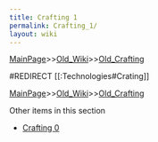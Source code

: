 ```yaml
---
title: Crafting 1
permalink: Crafting_1/
layout: wiki
---
```


[MainPage](/keeperrl_wiki/ "wikilink")>>[Old_Wiki](/keeperrl_wiki/Old_Wiki "wikilink")>>[Old_Crafting](/keeperrl_wiki/Old_Crafting "wikilink")

#REDIRECT [[:Technologies#Crating]]

[MainPage](/keeperrl_wiki/ "wikilink")>>[Old_Wiki](/keeperrl_wiki/Old_Wiki "wikilink")>>[Old_Crafting](/keeperrl_wiki/Old_Crafting "wikilink")

Other items in this section
-    [Crafting 0](/keeperrl_wiki/Crafting_0 "wikilink")

